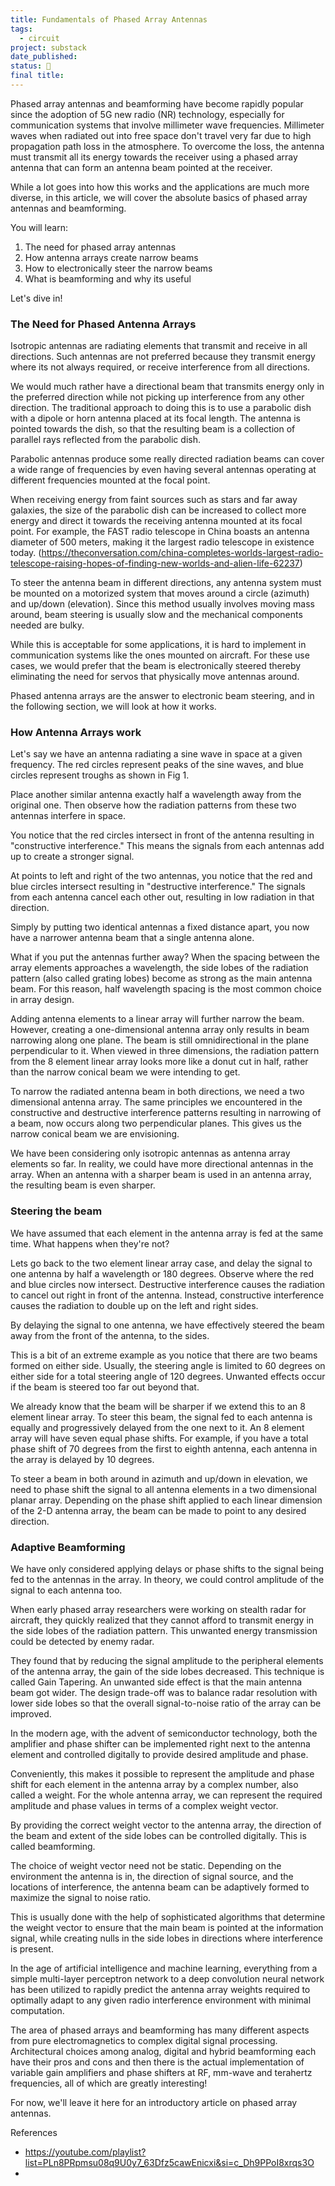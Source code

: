 ```yaml
---
title: Fundamentals of Phased Array Antennas
tags:
  - circuit
project: substack
date_published: 
status: 🚧
final title:
---
```

Phased array antennas and beamforming have become rapidly popular since the adoption of 5G new radio (NR) technology, especially for communication systems that involve millimeter wave frequencies. Millimeter waves when radiated out into free space don't travel very far due to high propagation path loss in the atmosphere. To overcome the loss, the antenna must transmit all its energy towards the receiver using a phased array antenna that can form an antenna beam pointed at the receiver.

While a lot goes into how this works and the applications are much more diverse, in this article, we will cover the absolute basics of phased array antennas and beamforming. 

You will learn:

1. The need for phased array antennas
2. How antenna arrays create narrow beams
3. How to electronically steer the narrow beams
4. What is beamforming and why its useful

Let's dive in!
### The Need for Phased Antenna Arrays

Isotropic antennas are radiating elements that transmit and receive in all directions. Such antennas are not preferred because they transmit energy where its not always required, or receive interference from all directions.

We would much rather have a directional beam that transmits energy only in the preferred direction while not picking up interference from any other direction. The traditional approach to doing this is to use a parabolic dish with a dipole or horn antenna placed at its focal length. The antenna is pointed towards the dish, so that the resulting beam is a collection of parallel rays reflected from the parabolic dish.

Parabolic antennas produce some really directed radiation beams can cover a wide range of frequencies by even having several antennas operating at different frequencies mounted at the focal point.

When receiving energy from faint sources such as stars and far away galaxies, the size of the parabolic dish can be increased to collect more energy and direct it towards the receiving antenna mounted at its focal point. For example, the FAST radio telescope in China boasts an antenna diameter of 500 meters, making it the largest radio telescope in existence today. (https://theconversation.com/china-completes-worlds-largest-radio-telescope-raising-hopes-of-finding-new-worlds-and-alien-life-62237)

To steer the antenna beam in different directions, any antenna system must be mounted on a motorized system that moves around a circle (azimuth) and up/down (elevation). Since this method usually involves moving mass around, beam steering is usually slow and the mechanical components needed are bulky.

While this is acceptable for some applications, it is hard to implement in communication systems like the ones mounted on aircraft. For these use cases, we would prefer that the beam is electronically steered thereby eliminating the need for servos that physically move antennas around.

Phased antenna arrays are the answer to electronic beam steering, and in the following section, we will look at how it works.
### How Antenna Arrays work

Let's say we have an antenna radiating a sine wave in space at a given frequency. The red circles represent peaks of the sine waves, and blue circles represent troughs as shown in Fig 1.

Place another similar antenna exactly half a wavelength away from the original one. Then observe how the radiation patterns from these two antennas interfere in space.

You notice that the red circles intersect in front of the antenna resulting in "constructive interference." This means the signals from each antennas add up to create a stronger signal.

At points to left and right of the two antennas, you notice that the red and blue circles intersect resulting in "destructive interference." The signals from each antenna cancel each other out, resulting in low radiation in that direction.

Simply by putting two identical antennas a fixed distance apart, you now have a narrower antenna beam that a single antenna alone.

What if you put the antennas further away? When the spacing between the array elements approaches a wavelength, the side lobes of the radiation pattern (also called grating lobes) become as strong as the main antenna beam. For this reason, half wavelength spacing is the most common choice in array design.

Adding antenna elements to a linear array will further narrow the beam. However, creating a one-dimensional antenna array only results in beam narrowing along one plane. The beam is still omnidirectional in the plane perpendicular to it. When viewed in three dimensions, the radiation pattern from the 8 element linear array looks more like a donut cut in half, rather than the narrow conical beam we were intending to get.

To narrow the radiated antenna beam in both directions, we need a two dimensional antenna array. The same principles we encountered in the constructive and destructive interference patterns resulting in narrowing of a beam, now occurs along two perpendicular planes. This gives us the narrow conical beam we are envisioning.

We have been considering only isotropic antennas as antenna array elements so far. In reality, we could have more directional antennas in the array. When an antenna with a sharper beam is used in an antenna array, the resulting beam is even sharper.

### Steering the beam

We have assumed that each element in the antenna array is fed at the same time. What happens when they're not?

Lets go back to the two element linear array case, and delay the signal to one antenna by half a wavelength or 180 degrees. Observe where the red and blue circles now intersect. Destructive interference causes the radiation to cancel out right in front of the antenna. Instead, constructive interference causes the radiation to double up on the left and right sides.

By delaying the signal to one antenna, we have effectively steered the beam away from the front of the antenna, to the sides.

This is a bit of an extreme example as you notice that there are two beams formed on either side. Usually, the steering angle is limited to 60 degrees on either side for a total steering angle of 120 degrees. Unwanted effects occur if the beam is steered too far out beyond that.

We already know that the beam will be sharper if we extend this to an 8 element linear array. To steer this beam, the signal fed to each antenna is equally and progressively delayed from the one next to it. An 8 element array will have seven equal phase shifts. For example, if you have a total phase shift of 70 degrees from the first to eighth antenna, each antenna in the array is delayed by 10 degrees.

To steer a beam in both around in azimuth and up/down in elevation, we need to phase shift the signal to all antenna elements in a two dimensional planar array. Depending on the phase shift applied to each linear dimension of the 2-D antenna array, the beam can be made to point to any desired direction.

### Adaptive Beamforming

We have only considered applying delays or phase shifts to the signal being fed to the antennas in the array. In theory, we could control amplitude of the signal to each antenna too. 

When early phased array researchers were working on stealth radar for aircraft, they quickly realized that they cannot afford to transmit energy in the side lobes of the radiation pattern. This unwanted energy transmission could be detected by enemy radar. 

They found that by reducing the signal amplitude to the peripheral elements of the antenna array, the gain of the side lobes decreased. This technique is called Gain Tapering. An unwanted side effect is that the main antenna beam got wider. The design trade-off was to balance radar resolution with lower side lobes so that the overall signal-to-noise ratio of the array can be improved.

In the modern age, with the advent of semiconductor technology, both the amplifier and phase shifter can be implemented right next to the antenna element and controlled digitally to provide desired amplitude and phase.

Conveniently, this makes it possible to represent the amplitude and phase shift for each element in the antenna array by a complex number, also called a weight. For the whole antenna array, we can represent the required amplitude and phase values in terms of a complex weight vector.

By providing the correct weight vector to the antenna array, the direction of the beam and extent of the side lobes can be controlled digitally. This is called beamforming.

The choice of weight vector need not be static. Depending on the environment the antenna is in, the direction of signal source, and the locations of interference, the antenna beam can be adaptively formed to maximize the signal to noise ratio.

This is usually done with the help of sophisticated algorithms that determine the weight vector to ensure that the main beam is pointed at the information signal, while creating nulls in the side lobes in directions where interference is present.

In the age of artificial intelligence and machine learning, everything from a simple multi-layer perceptron network to a deep convolution neural network has been utilized to rapidly predict the antenna array weights required to optimally adapt to any given radio interference environment with minimal computation.

The area of phased arrays and beamforming has many different aspects from pure electromagnetics to complex digital signal processing. Architectural choices among analog, digital and hybrid beamforming each have their pros and cons and then there is the actual implementation of variable gain amplifiers and phase shifters at RF, mm-wave and terahertz frequencies, all of which are greatly interesting!

For now, we'll leave it here for an introductory article on phased array antennas.

References
- https://youtube.com/playlist?list=PLn8PRpmsu08q9U0y7_63Dfz5cawEnicxi&si=c_Dh9PPoI8xrqs3O
- 